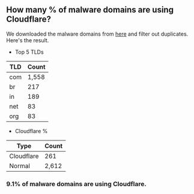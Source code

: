 ## How many % of malware domains are using Cloudflare?


We downloaded the malware domains from [here](https://urlhaus.abuse.ch) and filter out duplicates.
Here's the result.


[//]: # (start replacement)


- Top 5 TLDs

| TLD | Count |
| --- | --- |
| com | 1,558 |
| br | 217 |
| in | 189 |
| net | 83 |
| org | 83 |


- Cloudflare %

| Type | Count |
| --- | --- |
| Cloudflare | 261 |
| Normal | 2,612 |


### 9.1% of malware domains are using Cloudflare.